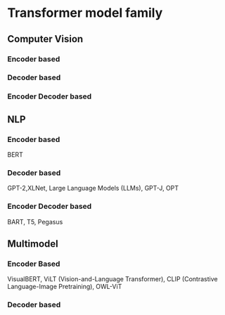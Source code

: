 # Transformer model family


## Computer Vision


### Encoder based 

### Decoder based 

### Encoder Decoder based 

## NLP 

### Encoder based
BERT

### Decoder based 
GPT-2,XLNet, Large Language Models (LLMs), GPT-J, OPT

### Encoder Decoder based 
BART, T5, Pegasus

## Multimodel


### Encoder Based
 VisualBERT, ViLT (Vision-and-Language Transformer), CLIP (Contrastive Language-Image Pretraining), OWL-ViT
### Decoder based

